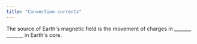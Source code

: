 ```yaml
---
title: "Convection currents"
---
```

The source of Earth's magnetic field is the movement of charges in _______ _______ in Earth's core.

